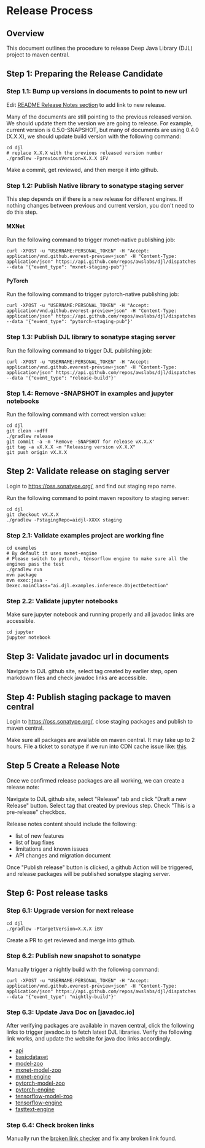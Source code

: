 # Release Process

## Overview

This document outlines the procedure to release Deep Java Library (DJL) project to maven central. 

## Step 1: Preparing the Release Candidate


### Step 1.1: Bump up versions in documents to point to new url

Edit [README Release Notes section](../../README.md#release-notes) to add link to new release. 

Many of the documents are still pointing to the previous released version. We should update them the
version we are going to release. For example, current version is 0.5.0-SNAPSHOT, but many of documents
are using 0.4.0 (X.X.X), we should update build version with the following command:
```shell script
cd djl
# replace X.X.X with the previous released version number
./gradlew -PpreviousVersion=X.X.X iFV
```
Make a commit, get reviewed, and then merge it into github.

### Step 1.2: Publish Native library to sonatype staging server

This step depends on if there is a new release for different engines.
If nothing changes between previous and current version, you don't need to do this step.

#### MXNet

Run the following command to trigger mxnet-native publishing job:
```shell script
curl -XPOST -u "USERNAME:PERSONAL_TOKEN" -H "Accept: application/vnd.github.everest-preview+json" -H "Content-Type: application/json" https://api.github.com/repos/awslabs/djl/dispatches --data '{"event_type": "mxnet-staging-pub"}'
```

#### PyTorch

Run the following command to trigger pytorch-native publishing job:
```shell script
curl -XPOST -u "USERNAME:PERSONAL_TOKEN" -H "Accept: application/vnd.github.everest-preview+json" -H "Content-Type: application/json" https://api.github.com/repos/awslabs/djl/dispatches --data '{"event_type": "pytorch-staging-pub"}'
```

### Step 1.3: Publish DJL library to sonatype staging server

Run the following command to trigger DJL publishing job:
```shell script
curl -XPOST -u "USERNAME:PERSONAL_TOKEN" -H "Accept: application/vnd.github.everest-preview+json" -H "Content-Type: application/json" https://api.github.com/repos/awslabs/djl/dispatches --data '{"event_type": "release-build"}'
```

### Step 1.4: Remove -SNAPSHOT in examples and jupyter notebooks

Run the following command with correct version value:
```shell script
cd djl
git clean -xdff
./gradlew release
git commit -a -m 'Remove -SNAPSHOT for release vX.X.X'
git tag -a vX.X.X -m "Releasing version vX.X.X"
git push origin vX.X.X
```

## Step 2: Validate release on staging server

Login to https://oss.sonatype.org/, and find out staging repo name.

Run the following command to point maven repository to staging server:
```shell script
cd djl
git checkout vX.X.X
./gradlew -PstagingRepo=aidjl-XXXX staging
```

### Step 2.1: Validate examples project are working fine

```shell script
cd examples
# By default it uses mxnet-engine
# Please switch to pytorch, tensorflow engine to make sure all the engines pass the test 
./gradlew run 
mvn package 
mvn exec:java -Dexec.mainClass="ai.djl.examples.inference.ObjectDetection"
```

### Step 2.2: Validate jupyter notebooks

Make sure jupyter notebook and running properly and all javadoc links are accessible.
```shell script
cd jupyter
jupyter notebook
```

## Step 3: Validate javadoc url in documents

Navigate to DJL github site, select tag created by earlier step, open markdown files and
check javadoc links are accessible. 

## Step 4: Publish staging package to maven central

Login to https://oss.sonatype.org/, close staging packages and publish to maven central.

Make sure all packages are available on maven central. It may take up to 2 hours. File a ticket
to sonatype if we run into CDN cache issue like: [this](https://issues.sonatype.org/browse/MVNCENTRAL-5470).

## Step 5 Create a Release Note

Once we confirmed release packages are all working, we can create a release note:

Navigate to DJL github site, select "Release" tab and click "Draft a new Release" button.
Select tag that created by previous step. Check "This is a pre-release" checkbox.

Release notes content should include the following:

- list of new features
- list of bug fixes
- limitations and known issues
- API changes and migration document

Once "Publish release" button is clicked, a github Action will be triggered, and release packages
will be published sonatype staging server.

## Step 6: Post release tasks

### Step 6.1: Upgrade version for next release

```shell script
cd djl
./gradlew -PtargetVersion=X.X.X iBV
```

Create a PR to get reviewed and merge into github.

### Step 6.2: Publish new snapshot to sonatype

Manually trigger a nightly build with the following command:
```shell script
curl -XPOST -u "USERNAME:PERSONAL_TOKEN" -H "Accept: application/vnd.github.everest-preview+json" -H "Content-Type: application/json" https://api.github.com/repos/awslabs/djl/dispatches --data '{"event_type": "nightly-build"}'
```

### Step 6.3: Update Java Doc on [javadoc.io]

After verifying packages are available in maven central, click the following links to trigger javadoc.io to fetch latest DJL libraries.
Verify the following link works, and update the website for java doc links accordingly.

* [api](https://javadoc.io/doc/ai.djl/api/0.6.0/index.html)
* [basicdataset](https://javadoc.io/doc/ai.djl/basicdataset/0.6.0/index.html)
* [model-zoo](https://javadoc.io/doc/ai.djl/model-zoo/0.6.0/index.html)
* [mxnet-model-zoo](https://javadoc.io/doc/ai.djl.mxnet/mxnet-model-zoo/0.6.0/index.html)
* [mxnet-engine](https://javadoc.io/doc/ai.djl.mxnet/mxnet-engine/0.6.0/index.html)
* [pytorch-model-zoo](https://javadoc.io/doc/ai.djl.pytorch/pytorch-model-zoo/0.6.0/index.html)
* [pytorch-engine](https://javadoc.io/doc/ai.djl.pytorch/pytorch-engine/0.6.0/index.html)
* [tensorflow-model-zoo](https://javadoc.io/doc/ai.djl.tensorflow/tensorflow-model-zoo/0.6.0/index.html)
* [tensorflow-engine](https://javadoc.io/doc/ai.djl.tensorflow/tensorflow-engine/0.6.0/index.html)
* [fasttext-engine](https://javadoc.io/doc/ai.djl.fasttext/fasttext-engine/0.6.0/index.html)

### Step 6.4: Check broken links

Manually run the [broken link checker](https://github.com/awslabs/djl/tree/master/tools/scripts/broken_link_checker.sh) and fix any broken link found.
